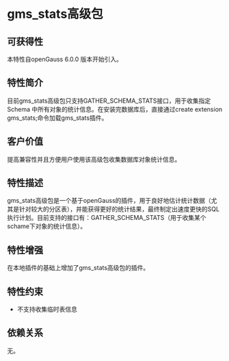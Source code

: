 # gms_stats高级包

## 可获得性<a name="section5309649"></a>

本特性自openGauss 6.0.0 版本开始引入。

## 特性简介<a name="section47786844"></a>

目前gms_stats高级包只支持GATHER_SCHEMA_STATS接口，用于收集指定 Schema 中所有对象的统计信息。在安装完数据库后，直接通过create extension gms_stats;命令加载gms_stats插件。

## 客户价值<a name="section27428414"></a>

提高兼容性并且方便用户使用该高级包收集数据库对象统计信息。

## 特性描述<a name="section45529136"></a>

gms_stats高级包是一个基于openGauss的插件，用于良好地估计统计数据（尤其是针对较大的分区表），并能获得更好的统计结果，最终制定出速度更快的SQL执行计划。目前支持的接口有：GATHER_SCHEMA_STATS（用于收集某个schame下对象的统计信息）。

## 特性增强<a name="section7109043"></a>

在本地插件的基础上增加了gms_stats高级包的插件。

## 特性约束<a name="section06531946143616"></a>

-   不支持收集临时表信息

## 依赖关系<a name="section63981393"></a>

无。
